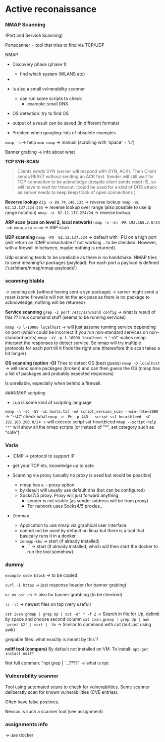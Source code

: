 # Active reconaissance



### NMAP Scanning 
(Port and Service Scanning)

Portscanner = tool that tries to find via TCP/UDP 

NMAP
- Discovery phase (phase 1)
  - find which system (WLANS etc)
- 

- is also a small vulnerability scanner
  - can run some scripts to check 
    - example: small DNS
- OS detection: try to find OS


- output of a result can be saved (in different formats)
- Problem when googling: lots of obsolete examples 

`nmap -h` -> help
`man nmap` -> manual (scrolling with 'space' + 'u')

Banner grabing -> info about what

**TCP SYN-SCAN**
> Clients sends SYN  (server will respond with SYN, ACK). Then Client sends RESET without sending an ACK first. Sender will still wait for TCP connection to be acknoledge (despite client sends reset !!!), so will have to wait for timeout. (could be used for a kind of DOS attack as server needs to keep keep track of open connections )


**Reverse lookup**
`dig -x 80.74.140.133` -> reverse lookup 
`nmap -sL 62.12.137.224-255` -> reverse lookup over range (also possible to use ip range notation)
`nmap -sL 62.12.137.224/24` -> reverse lookup

**ARP scan (scan on level 2, local network)**
`nmap -n -sn -PR 192.168.2.0/24 -oA nmap_arp_scan` -> ARP scan  


**UDP scanning**
`nmap -PU  62.12.137.224` -> default with -PU on a high port (will return an ICMP unreachable if not working .. to be checked. However, with a firewall in between, maybe nothing is returned). 

Udp scanning tends to be unreliable as there is no handshake. 
NMAP tries to send meaningful packages (payload). For each port a payload is defined ('usr/share/nmap/nmap-payloads')



### scanning blabla
-> sending ack (without having sent a syn package) -> server might send a reset (some firewalls will not let the ack pass as there is no package to acknowledge, nothing will be returned)

**Service scanning**
`grep -i port /etc/ssh/sshd config`  -> what is result of this ?? linux command stuff (seems to be running services)


`nmap -p l-10000 localhost`  -> will just assume running service depending on port (which could be incorrect if you run non-standard services on non-standard ports)
`nmap -sV -p 1-10000 localhost`  -> '-sV' makes nmap interpret the responses to detect service. So nmap will try multiple protocols for each port till it finds the right one (thereofore this scan takes a lot longer)


**OS scanning (option -O)**
Tries to detect OS (best guess)
`nmap -O localhost` -> will send some packages (broken) and can then guess the OS (nmap has a list of packages and probably expected responses)

Is unreliable, especially when behind a firewall.


###NMAP scripting
- Lua is some kind of scripting language

`nmap -n -sC -SV -iL hosts.txt -oA script_version_scan --min-rate=2000`  -> "-sC" check what
`nmap -n -Pn -p 443 --script ssl-heartbleed -sC 192.168.200.0/24`  -> will execute script ssl-heartbleed
`nmap --script-help "*"` will show all the nmap scripts  (or instead of "*", set category such as "safe")

### Varia

- ICMP -> protocol to support IP
- get your TCP etc. knowledge up to date


- Scanning via proxy (usually no proxy is used but would be possible)
  - nmap has a --proxy option 
  - by deault will usually use default dns (but can be configured)
  - Socks7/5 proxy. Proxy will just forward anything
    - sender is not visible (as sender address will be from proxy)
    - Tor network uses Socks4/5 proxies..

- Zenmap
  - Application to use nmap via graphical user interface
  - cannot not be used by default on linux but there is a tool that basically runs it in a docker
  - `zenmap-kbx` -> start (if already installed) 
    - `` -> start (if already installed, which will then start the docker to run the tool somehow) 

### dummy

`example code block` -> to be copied

`curl -i https` -> just response header (for banner grabing)


`nc mx ost.ch` -> also for banner grabbing (to be checked)


`ls -lt` -> newest files on top (very useful)




`cat ivan.gnmap | grep Up | cut -d" " -f 2` -> Search in file for Up, delimit by space and choose second column
`cat ivan.gnmap | grep Up | awk 'print $2' | sort | -Vu` -> Similar to command with cut (but just using awk)


grepable files:  what exactly is meant by this`?

**ndiff tool (compare)**
By default not installed on VM. To install:  `apt-get install ndiff`




Not full comman: "npt grep | '...????"  -> what is npt  


### Vulnerability scanner
Tool using automated scans to check for vulnerabilities.
Some scanner deliberatly scan for known vulnerabilities (CVE entries). 

Often have false positives.


Nessus is such a scanner tool (see assignment)

### assignments info 
-> use docker 